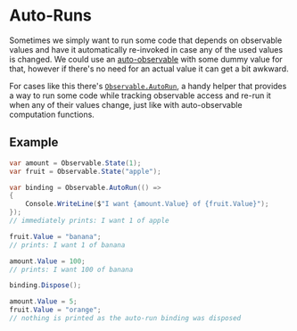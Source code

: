 # Auto-Runs

Sometimes we simply want to run some code that depends on observable values and have it automatically re-invoked in case any of the used values is changed. We could use an [auto-observable](auto.md) with some dummy value for that, however if there's no need for an actual value it can get a bit awkward.

For cases like this there's [`Observable.AutoRun`](xref:TinkState.Observable.AutoRun(System.Action,TinkState.Scheduler)), a handy helper that provides a way to run some code while tracking observable access and re-run it when any of their values change, just like with auto-observable computation functions.

## Example

```cs
var amount = Observable.State(1);
var fruit = Observable.State("apple");

var binding = Observable.AutoRun(() =>
{
    Console.WriteLine($"I want {amount.Value} of {fruit.Value}");
});
// immediately prints: I want 1 of apple

fruit.Value = "banana";
// prints: I want 1 of banana

amount.Value = 100;
// prints: I want 100 of banana

binding.Dispose();

amount.Value = 5;
fruit.Value = "orange";
// nothing is printed as the auto-run binding was disposed
```
